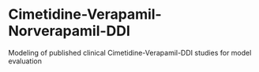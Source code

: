 # Cimetidine-Verapamil-Norverapamil-DDI
 Modeling of published clinical Cimetidine-Verapamil-DDI studies for model evaluation
